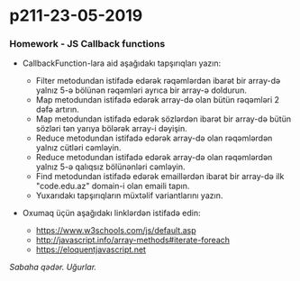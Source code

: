 # p211-23-05-2019

### Homework - JS Callback functions

- CallbackFunction-lara aid aşağıdakı tapşırıqları yazın:
  - Filter metodundan istifadə edərək rəqəmlərdən ibarət bir array-də yalnız 5-ə bölünən rəqəmləri ayrıca bir array-ə doldurun.
  - Map metodundan istifadə edərək array-də olan bütün rəqəmləri 2 dəfə artırın.
  - Map metodundan istifadə edərək sözlərdən ibarət bir array-də bütün sözləri tən yarıya bölərək array-i dəyişin.
  - Reduce metodundan istifadə edərək array-də olan rəqəmlərdən yalnız cütləri cəmləyin.
  - Reduce metodundan istifadə edərək array-də olan rəqəmlərdən yalnız 5-ə qalıqsız bölünənləri cəmləyin.
  - Find metodundan istifadə edərək emaillərdən ibarət bir array-də ilk "code.edu.az" domain-i olan emaili tapın.
  - Yuxarıdakı tapşırıqların müxtəlif variantlarını yazın.
  
- Oxumaq üçün aşağıdakı linklərdən istifadə edin:
  - https://www.w3schools.com/js/default.asp
  - http://javascript.info/array-methods#iterate-foreach
  - https://eloquentjavascript.net

*Sabaha qədər. Uğurlar.*
